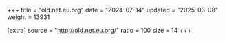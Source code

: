 +++
title = "old.net.eu.org"
date = "2024-07-14"
updated = "2025-03-08"
weight = 13931

[extra]
source = "http://old.net.eu.org/"
ratio = 100
size = 14
+++
